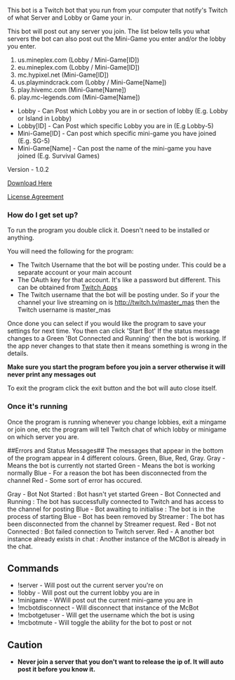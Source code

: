 This bot is a Twitch bot that you run from your computer that notify's Twitch of what Server and Lobby or Game your in.

This bot will post out any server you join. The list below tells you what servers the bot can also post out the Mini-Game you enter and/or the lobby you enter.

1. us.mineplex.com (Lobby / Mini-Game[ID])
2. eu.mineplex.com (Lobby / Mini-Game[ID])
3. mc.hypixel.net (Mini-Game[ID])
4. us.playmindcrack.com (Lobby / Mini-Game[Name])
5. play.hivemc.com (Mini-Game[Name])
6. play.mc-legends.com (Mini-Game[Name])

* Lobby - Can Post which Lobby you are in or section of lobby (E.g. Lobby or Island in Lobby)
* Lobby[ID] - Can Post which specific Lobby you are in (E.g Lobby-5)
* Mini-Game[ID] - Can post which specific mini-game you have joined (E.g. SG-5)
* Mini-Game[Name] - Can post the name of the mini-game you have joined (E.g. Survival Games)

Version - 1.0.2

[Download Here](https://bitbucket.org/master_mas/twitch-bot-mc-lobby-and-server-poster/downloads)

[License Agreement](https://bitbucket.org/master_mas/twitch-bot-mc-lobby-and-server-poster/src/4365330098ff0a859ee0544f315340ba381f2b96/license.txt)

### How do I get set up? ###

To run the program you double click it. Doesn't need to be installed or anything.

You will need the following for the program:

* The Twitch Username that the bot will be posting under. This could be a separate account or your main account
* The OAuth key for that account. It's like a password but different. This can be obtained from [Twitch Apps](http://twitchapps.com/tmi/)
* The Twitch username that the bot will be posting under. So if your the channel your live streaming on is http://twitch.tv/master_mas then the Twitch username is master_mas

Once done you can select if you would like the program to save your settings for next time.
You then can click 'Start Bot' If the status message changes to a Green 'Bot Connected and Running' then the bot is working.
If the app never changes to that state then it means something is wrong in the details.

**Make sure you start the program before you join a server otherwise it will never print any messages out**

To exit the program click the exit button and the bot will auto close itself.

### Once it's running ###
Once the program is running whenever you change lobbies, exit a mingame or join one, etc the program will tell Twitch chat of which lobby or minigame on which server you are.

##Errors and Status Messages##
The messages that appear in the bottom of the program appear in 4 different colours. Green, Blue, Red, Gray.
Gray - Means the bot is currently not started
Green - Means the bot is working normally
Blue - For a reason the bot has been disconnected from the channel
Red - Some sort of error has occured.

Gray - Bot Not Started : Bot hasn't yet started
Green - Bot Connected and Running : The bot has successfully connected to Twitch and has access to the channel for posting
Blue - Bot awaiting to initialise : The bot is in the process of starting
Blue - Bot has been removed by Streamer : The bot has been disconnected from the channel by Streamer request.
Red - Bot not Connected : Bot failed connection to Twitch server.
Red - A another bot instance already exists in chat : Another instance of the MCBot is already in the chat.

## Commands ##
* !server - Will post out the current server you're on
* !lobby - Will post out the current lobby you are in
* !minigame - WWill post out the current mini-game you are in
* !mcbotdisconnect <BotName> - Will disconnect that instance of the McBot
* !mcbotgetuser - Will get the username which the bot is using
* !mcbotmute - Will toggle the ability for the bot to post or not

## Caution ##
* **Never join a server that you don't want to release the ip of. It will auto post it before you know it.**